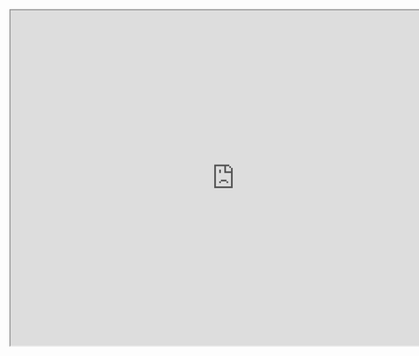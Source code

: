 <iframe src="https://svillhauer.github.io/ASIE_Variability/docs/your-file.pdf](https://github.com/svillhauer/ASIE_Variability/blob/main/docs/AGU_Poster.pdf" width="800px" height="600px"></iframe>
